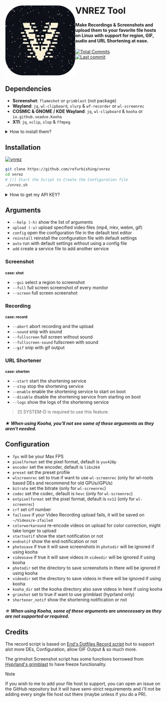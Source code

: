 # VNREZ Tool [<img src="./assets/logo.png" width="225" align="left" alt="VNREZ Logo">](https://github.com/refurbishing/vnrez)

#### Make Recordings & Screenshots and upload them to your favorite file hosts on Linux with support for region, GIF, audio and URL Shortening at ease.

[![Total Commits](https://img.shields.io/github/commit-activity/t/refurbishing/vnrez?style=flat&logo=github&label=Commits&labelColor=%230f0f0f&color=%23191919)](https://github.com/refurbishing/vnrez/commits/)
<br>
[![Last commit](https://img.shields.io/github/last-commit/refurbishing/vnrez?style=flat&logo=git&logoColor=d16d38&label=Activity&labelColor=%230F0F0F&color=1A1A1A)](https://github.com/refurbishing/vnrez/commits/)
<br><br><br><br>

## Dependencies

- **Screenshot**: `flameshot` or `grimblast` (not package)
- **Wayland**: `jq`, `wl-clipboard`, `slurp` & `wf-recorder` or `wl-screenrec`
- **COSMIC & GNOME / KDE Wayland**: `jq`, `wl-clipboard` & `kooha` or `io.github.seadve.Kooha`
- **X11**: `jq`, `xclip`, `slop` & `ffmpeg`

<details>
<summary>How to install them?</summary>

Go to your prefered terminal and execute this command depending on your Distro.
| Compositor | Distribution | Instructions |
| ------------------- | ----------------------- | ----------------------------------------------------------------------------------------------------- |
| **Wayland** | **Debian/Ubuntu** | `sudo apt install wf-recorder jq wl-clipboard slurp` or `sudo apt install wl-screenrec jq wl-clipboard slurp` |
| **Wayland** | **Fedora** | `sudo dnf install wf-recorder jq wl-clipboard slurp` or `sudo dnf install wl-screenrec jq wl-clipboard slurp` |
| **Wayland** | **Arch** | `sudo pacman -S wf-recorder jq wl-clipboard slurp` or `sudo pacman -S wl-screenrec jq wl-clipboard slurp` |
| **Wayland** | **Gentoo** | `sudo emerge -av gui-apps/wf-recorder app-misc/jq x11-misc/wl-clipboard gui-apps/slurp` or `sudo emerge -av media-video/wl-screenrec app-misc/jq x11-misc/wl-clipboard gui-apps/slurp` |

| Compositor | Distribution      | Instructions                                                                  |
| ---------- | ----------------- | ----------------------------------------------------------------------------- |
| **X11**    | **Debian/Ubuntu** | `sudo apt install ffmpeg jq xclip slop`                                       |
| **X11**    | **Fedora**        | `sudo apt install ffmpeg jq xclip slop`                                       |
| **X11**    | **Arch**          | `sudo pacman -S ffmpeg jq xclip slop`                                         |
| **X11**    | **Gentoo**        | `sudo emerge -av media-video/ffmpeg app-misc/jq x11-misc/xclip x11-misc/slop` |

| Compositor                       | Distribution      | Instructions                                                          |
| -------------------------------- | ----------------- | --------------------------------------------------------------------- |
| **COSMIC & GNOME / KDE Wayland** | **Debian/Ubuntu** | `sudo apt install kooha jq wl-clipboard`                              |
| **COSMIC & GNOME / KDE Wayland** | **Fedora**        | `sudo dnf install jq wl-clipboard` and `sudo flatpak install io.github.seadve.Kooha` |
| **COSMIC & GNOME / KDE Wayland** | **Arch**          | `sudo pacman -S kooha jq wl-clipboard`                                |
| **COSMIC & GNOME / KDE Wayland** | **Gentoo**        | `sudo emerge -av media-video/kooha app-misc/jq x11-misc/wl-clipboard` |

 </details>

## Installation

[![vnrez](https://img.shields.io/badge/AVAILABLE_ON_THE_AUR-333232?style=for-the-badge&logo=arch-linux&logoColor=3d67db&labelColor=%23171717)](https://aur.archlinux.org/packages/vnrez)


```bash
git clone https://github.com/refurbishing/vnrez
cd vnrez
# [!] Start the Script to Create the Configuration file
./vnrez.sh
```

<details>
<summary>How to get my API KEY?</summary>
Log in to Your Preferred File Host, Go to Account Settings, and Copy your API KEY<br>
Now paste that API KEY when doing the initial setup.
</details>

## Arguments

- `--help (-h)` show the list of arguments
- `upload (-u)` upload specified video files (mp4, mkv, webm, gif)
- `config` open the configuration file in the default text editor
- `reinstall` reinstall the configuration file with default settings
- `auto` run with default settings without using a config file
- `add` create a service file to add another service 

### Screenshot
 <small><strong>case: shot</strong></small>
- `--gui` select a region to screenshot
- `--full` full screen screenshot of every monitor
- `--screen` full screen screenshot

### Recording
 <small><strong>case: record</strong></small>
- `--abort` abort recording and the upload
- `--sound` snip with sound
- `--fullscreen` full screen without sound
- `--fullscreen-sound` fullscreen with sound
- `--gif` snip with gif output

### URL Shortener
<small><strong>case: shorten</strong></small>
- `--start` start the shortening service
- `--stop` stop the shortening service
- `--enable` enable the shortening service to start on boot
- `--disable` disable the shortening service from starting on boot
- `--logs` show the logs of the shortening service
> [!] SYSTEM-D is required to use this feature.

##### ★ When using Kooha, you'll not see some of these arguments as they aren't needed.

## Configuration

- `fps` will be your Max FPS
- `pixelformat` set the pixel format, default is `yuv420p`
- `encoder` set the encoder, default is `libx264`
- `preset` set the preset profile
- `wlscreenrec` set to true if want to use `wl-screenrec` (only for wl-roots based DEs and recommend for old GPUs/iGPUs)
- `bitrate` set the bitrate (only for `wl-screenrec`)
- `codec` set the codec, default is `hevc` (only for `wl-screenrec`)
- `extpixelformat` set the pixel format, default is `nv12` (only for `wl-screenrec`)
- `crf` set crf number
- `failsave` if your Video Recording upload fails, it will be saved on `~/Videos/e-zfailed`
- `colorworkaround` re-encode videos on upload for color correction, might take longer to upload
- `startnotif` show the start notification or not
- `endnotif` show the end notification or not
- `photosave` if true it will save screenshots in `photodir` will be ignored if using kooha
- `videosave` if true it will save videos in `videodir` will be ignored if using kooha
- `photodir` set the directory to save screenshots in there will be ignored if using kooha
- `videodir` set the directory to save videos in there will be ignored if using kooha
- `kooha_dir` set the kooha directory also save videos in here if using kooha
- `grimshot` set to true if want to use grimblast (hyprland only)
- `shortener_notif` show the shortening notification or not
##### ☆ When using Kooha, some of these arguments are unnecessary as they are not supported or required.

## Credits

The record script is based on [End's Dotfiles Record script](https://github.com/end-4/dots-hyprland/blob/main/.config/ags/scripts/record-script.sh) but to support alot more DEs, Configuration, allow GIF Output & so much more.

The grimshot Screenshot script has some functions borrowed from [Hyprland's grimblast](https://github.com/hyprwm/contrib/blob/main/grimblast/grimblast) to have freeze functionality.

> [!NOTE]
> If you wish to me to add your file host to support, you can open an issue on the GitHub repository but it will have semi-strict requirements and i'll not be adding every single file host out there (maybe unless if you do a PR).